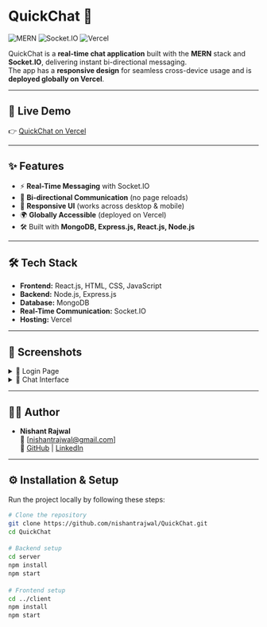 # QuickChat 💬

![MERN](https://img.shields.io/badge/MERN-Stack-blue)
![Socket.IO](https://img.shields.io/badge/Socket.IO-Real--time--chat-orange)
![Vercel](https://img.shields.io/badge/Deployed%20on-Vercel-black?logo=vercel)

QuickChat is a **real-time chat application** built with the **MERN** stack and **Socket.IO**, delivering instant bi-directional messaging.  
The app has a **responsive design** for seamless cross-device usage and is **deployed globally on Vercel**.

---

## 🚀 Live Demo
👉 [QuickChat on Vercel](https://quick-chat-gamma-one.vercel.app/login)

---

## ✨ Features
- ⚡ **Real-Time Messaging** with Socket.IO  
- 🔄 **Bi-directional Communication** (no page reloads)  
- 📱 **Responsive UI** (works across desktop & mobile)  
- 🌍 **Globally Accessible** (deployed on Vercel)  
- 🛠️ Built with **MongoDB, Express.js, React.js, Node.js**  

---

## 🛠️ Tech Stack
- **Frontend:** React.js, HTML, CSS, JavaScript  
- **Backend:** Node.js, Express.js  
- **Database:** MongoDB  
- **Real-Time Communication:** Socket.IO  
- **Hosting:** Vercel  

---

## 📸 Screenshots  

<details>
  <summary>🔐 Login Page</summary>
  <br>
  <p align="center">
    <img src="./images/login.png" alt="Login Page" width="600">
  </p>
</details>

<details>
  <summary>💬 Chat Interface</summary>
  <br>
  <p align="center">
    <img src="./images/chat.png" alt="Chat Interface" width="600">
  </p>
</details>

---

## 👨‍💻 Author

- **Nishant Rajwal**  
  📧 [nishantrajwal@gmail.com]  
  🔗 [GitHub](https://github.com/nishantrajwal) | [LinkedIn](https://www.linkedin.com/in/nishant-rajwal-9bb5a7342/)  

---

## ⚙️ Installation & Setup

Run the project locally by following these steps:

```bash
# Clone the repository
git clone https://github.com/nishantrajwal/QuickChat.git
cd QuickChat

# Backend setup
cd server
npm install
npm start

# Frontend setup
cd ../client
npm install
npm start


